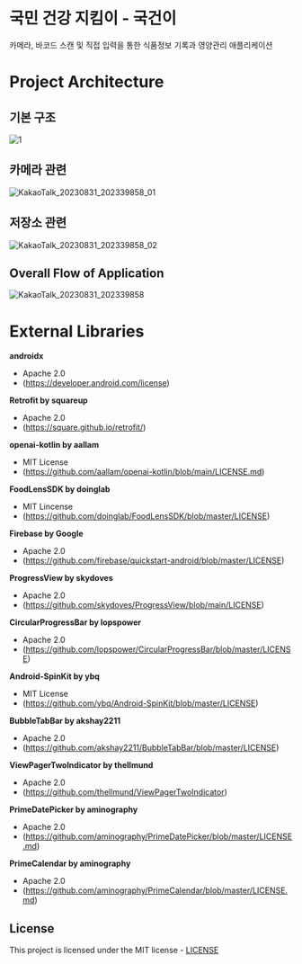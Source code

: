 # 국민 건강 지킴이 - 국건이

카메라, 바코드 스캔 및 직접 입력을 통한 식품정보 기록과 영양관리 애플리케이션

# Project Architecture
## 기본 구조
![1](https://github.com/Good-Gun/Good-Gun/assets/101652649/255e9af3-bcd2-4dce-adc4-fb3a90b328a9)

## 카메라 관련
![KakaoTalk_20230831_202339858_01](https://github.com/Good-Gun/Good-Gun/assets/101652649/97d7b8a7-1bd4-4621-a37b-4a96f83a7c4a)

## 저장소 관련
![KakaoTalk_20230831_202339858_02](https://github.com/Good-Gun/Good-Gun/assets/101652649/eae83bf0-c095-413d-8df8-e561a2014bac)

## Overall Flow of Application
![KakaoTalk_20230831_202339858](https://github.com/Good-Gun/Good-Gun/assets/101652649/f562dcfa-c6d2-4f62-bb92-a4610d628fe4)

# External Libraries
**androidx**
- Apache 2.0
- (https://developer.android.com/license)

**Retrofit by squareup**
- Apache 2.0
- (https://square.github.io/retrofit/)

**openai-kotlin by aallam**
- MIT License
- (https://github.com/aallam/openai-kotlin/blob/main/LICENSE.md)

**FoodLensSDK by doinglab**
- MIT Lincense
- (https://github.com/doinglab/FoodLensSDK/blob/master/LICENSE)

**Firebase by Google**
- Apache 2.0
- (https://github.com/firebase/quickstart-android/blob/master/LICENSE)

**ProgressView by skydoves**
- Apache 2.0
- (https://github.com/skydoves/ProgressView/blob/main/LICENSE)

**CircularProgressBar by lopspower**
- Apache 2.0
- (https://github.com/lopspower/CircularProgressBar/blob/master/LICENSE)

**Android-SpinKit by ybq**
- MIT License
- (https://github.com/ybq/Android-SpinKit/blob/master/LICENSE)

**BubbleTabBar by akshay2211**
- Apache 2.0
- (https://github.com/akshay2211/BubbleTabBar/blob/master/LICENSE)

**ViewPagerTwoIndicator by thellmund**
- Apache 2.0
- (https://github.com/thellmund/ViewPagerTwoIndicator)

**PrimeDatePicker by aminography**
- Apache 2.0
- (https://github.com/aminography/PrimeDatePicker/blob/master/LICENSE.md)

**PrimeCalendar by aminography**
- Apache 2.0
- (https://github.com/aminography/PrimeCalendar/blob/master/LICENSE.md)

## License
This project is licensed under the MIT license - [LICENSE](https://github.com/Good-Gun/Good-Gun/blob/main/LICENSE)
